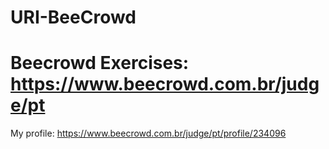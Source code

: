 # URI-BeeCrowd

# Beecrowd Exercises: https://www.beecrowd.com.br/judge/pt

My profile: https://www.beecrowd.com.br/judge/pt/profile/234096
